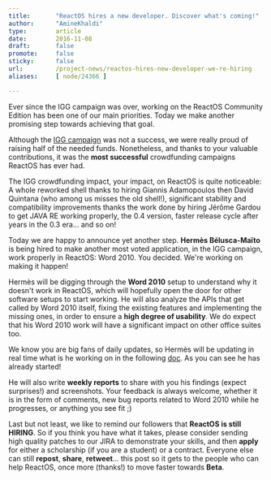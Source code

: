 ```yaml
---
title:       "ReactOS hires a new developer. Discover what's coming!"
author:      "AmineKhaldi"
type:        article
date:        2016-11-08
draft:       false
promote:     false
sticky:      false
url:         /project-news/reactos-hires-new-developer-we-re-hiring
aliases:     [ node/24366 ]

---
```


<p>Ever since the IGG campaign was over, working on the ReactOS Community Edition has been one of our main priorities. Today we make another promising step towards achieving that goal.</p>

<p>Although the <a href="https://reactos.org/project-news/reactos-hires-new-developer-we-re-hiring">IGG campaign</a> was not a success, we were really proud of raising half of the needed funds. Nonetheless, and thanks to your valuable contributions, it was the <b>most successful</b> crowdfunding campaigns ReactOS has ever had.</p>

<p>The IGG crowdfunding impact, your impact, on ReactOS is quite noticeable: A whole reworked shell thanks to hiring Giannis Adamopoulos then David Quintana (who among us misses the old shell!), significant stability and compatibility improvements thanks the work done by hiring Jérôme Gardou to get JAVA RE working properly, the 0.4 version, faster release cycle after years in the 0.3 era... and so on!</p>

<p>Today we are happy to announce yet another step. <b>Hermès Bélusca-Maïto</b> is being hired to make another most voted application, in the IGG campaign, work properly in ReactOS: Word 2010. You decided. We're working on making it happen!</p>

<p>Hermès will be digging through the <b>Word 2010</b> setup to understand why it doesn't work in ReactOS, which will hopefully open the door for other software setups to start working. He will also analyze the APIs that get called by Word 2010 itself, fixing the existing features and implementing the missing ones, in order to ensure a <b>high degree of usability</b>. We do expect that his Word 2010 work will have a significant impact on other office suites too.</p>

<p>We know you are big fans of daily updates, so Hermès will be updating in real time what is he working on in the following <a href="https://docs.google.com/spreadsheets/d/1tel2NMGfC7jAQJa__EWjZGuEvoA8LEzVUTvI7gNYGS8/htmlview#gid=3">doc</a>. As you can see he has already started!</p>

<p>He will also write <b>weekly reports</b> to share with you his findings (expect surprises!) and screenshots. Your feedback is always welcome, whether it is in the form of comments, new bug reports related to Word 2010 while he progresses, or anything you see fit ;)</p>

<p>Last but not least, we like to remind our followers that <b>ReactOS is still HIRING</b>. So if you think you have what it takes, please consider sending high quality patches to our JIRA to demonstrate your skills, and then <b>apply</b> for either a scholarship (if you are a student) or a contract. Everyone else can still <b>repost</b>, <b>share</b>, <b>retweet</b>... this post so it gets to the people who can help ReactOS, once more (thanks!) to move faster towards <b>Beta</b>.</p>
